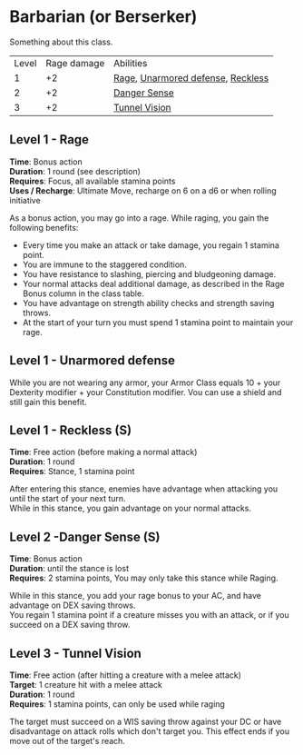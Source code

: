 # Barbarian (or Berserker)

Something about this class.

<table><tbody><tr><td>Level</td><td>Rage damage</td><td>Abilities</td></tr><tr><td>1</td><td>+2</td><td><a href="#Level-1---Rage">Rage</a>, <a href="#Level-1---Unarmored-defense">Unarmored defense</a>, <a href="#Level-1---Reckless-(S)">Reckless</a></td></tr><tr><td>2</td><td>+2</td><td><a href="#Level-2--Danger-Sense-(S)">Danger Sense</a></td></tr><tr><td>3</td><td>+2</td><td><a href="#Level-3---Tunnel-Vision">Tunnel Vision</a></td></tr></tbody></table>

## Level 1 - Rage

**Time**: Bonus action  
**Duration**: 1 round (see description)  
**Requires**: Focus, all available stamina points  
**Uses / Recharge**: Ultimate Move, recharge on 6 on a d6 or when rolling initiative

As a bonus action, you may go into a rage. While raging, you gain the following benefits:

*   Every time you make an attack or take damage, you regain 1 stamina point.
*   You are immune to the staggered condition.
*   You have resistance to slashing, piercing and bludgeoning damage.
*   Your normal attacks deal additional damage, as described in the Rage Bonus column in the class table.
*   You have advantage on strength ability checks and strength saving throws.
*   At the start of your turn you must spend 1 stamina point to maintain your rage.

## Level 1 - Unarmored defense

While you are not wearing any armor, your Armor Class equals 10 + your Dexterity modifier + your Constitution modifier. Vou can use a shield and still gain this benefit.

## Level 1 - Reckless (S)

**Time**: Free action (before making a normal attack)  
**Duration**: 1 round  
**Requires**: Stance, 1 stamina point

After entering this stance, enemies have advantage when attacking you until the start of your next turn.  
While in this stance, you gain advantage on your normal attacks.

## Level 2 -Danger Sense (S)

**Time**: Bonus action  
**Duration**: until the stance is lost  
**Requires**: 2 stamina points, You may only take this stance while Raging.

While in this stance, you add your rage bonus to your AC, and have advantage on DEX saving throws.  
You regain 1 stamina point if a creature misses you with an attack, or if you succeed on a DEX saving throw.

## Level 3 - Tunnel Vision

**Time**: Free action (after hitting a creature with a melee attack)  
**Target**: 1 creature hit with a melee attack  
**Duration**: 1 round  
**Requires**: 1 stamina points, can only be used while raging

The target must succeed on a WIS saving throw against your DC or have disadvantage on attack rolls which don't target you. This effect ends if you move out of the target's reach.
